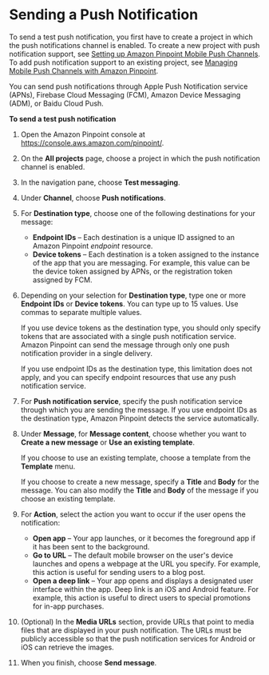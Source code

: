 # Sending a Push Notification<a name="messages-mobile"></a>

To send a test push notification, you first have to create a project in which the push notifications channel is enabled\. To create a new project with push notification support, see [Setting up Amazon Pinpoint Mobile Push Channels](channels-mobile-setup.md)\. To add push notification support to an existing project, see [Managing Mobile Push Channels with Amazon Pinpoint](channels-mobile-manage.md)\.

You can send push notifications through Apple Push Notification service \(APNs\), Firebase Cloud Messaging \(FCM\), Amazon Device Messaging \(ADM\), or Baidu Cloud Push\.

**To send a test push notification**

1. Open the Amazon Pinpoint console at [https://console\.aws\.amazon\.com/pinpoint/](https://console.aws.amazon.com/pinpoint/)\.

1. On the **All projects** page, choose a project in which the push notification channel is enabled\.

1. In the navigation pane, choose **Test messaging**\.

1. Under **Channel**, choose **Push notifications**\.

1. For **Destination type**, choose one of the following destinations for your message:
   + **Endpoint IDs** – Each destination is a unique ID assigned to an Amazon Pinpoint *endpoint* resource\.
   + **Device tokens** – Each destination is a token assigned to the instance of the app that you are messaging\. For example, this value can be the device token assigned by APNs, or the registration token assigned by FCM\.

1. Depending on your selection for **Destination type**, type one or more **Endpoint IDs** or **Device tokens**\. You can type up to 15 values\. Use commas to separate multiple values\. 

   If you use device tokens as the destination type, you should only specify tokens that are associated with a single push notification service\. Amazon Pinpoint can send the message through only one push notification provider in a single delivery\.

   If you use endpoint IDs as the destination type, this limitation does not apply, and you can specify endpoint resources that use any push notification service\.

1. For **Push notification service**, specify the push notification service through which you are sending the message\. If you use endpoint IDs as the destination type, Amazon Pinpoint detects the service automatically\.

1. Under **Message**, for **Message content**, choose whether you want to **Create a new message** or **Use an existing template**\. 

   If you choose to use an existing template, choose a template from the **Template** menu\.

   If you choose to create a new message, specify a **Title** and **Body** for the message\. You can also modify the **Title** and **Body** of the message if you choose an existing template\.

1. For **Action**, select the action you want to occur if the user opens the notification:
   + **Open app** – Your app launches, or it becomes the foreground app if it has been sent to the background\.
   + **Go to URL** – The default mobile browser on the user's device launches and opens a webpage at the URL you specify\. For example, this action is useful for sending users to a blog post\.
   + **Open a deep link** – Your app opens and displays a designated user interface within the app\. Deep link is an iOS and Android feature\. For example, this action is useful to direct users to special promotions for in\-app purchases\.

1. \(Optional\) In the **Media URLs** section, provide URLs that point to media files that are displayed in your push notification\. The URLs must be publicly accessible so that the push notification services for Android or iOS can retrieve the images\.

1. When you finish, choose **Send message**\.